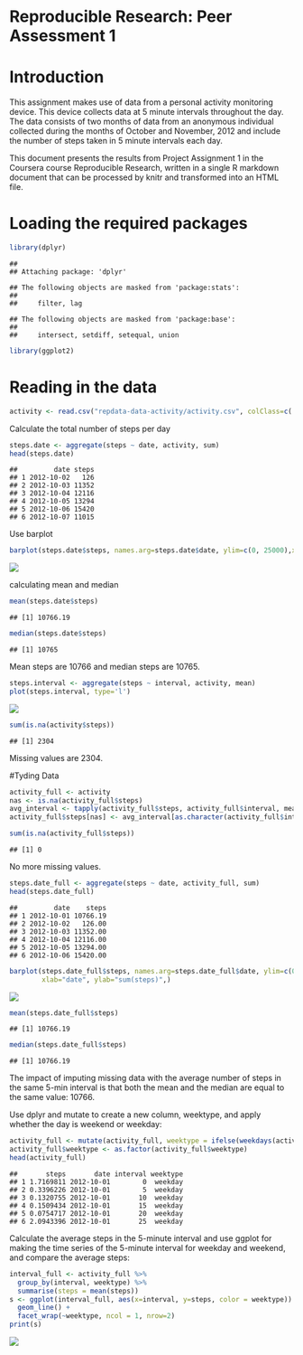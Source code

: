 # Reproducible Research: Peer Assessment 1
# Introduction

This assignment makes use of data from a personal activity monitoring device. This device collects data at 5 minute intervals throughout the day. The data consists of two months of data from an anonymous individual collected during the months of October and November, 2012 and include the number of steps taken in 5 minute intervals each day.

This document presents the results from Project Assignment 1 in the Coursera course Reproducible Research, written in a single R markdown document that can be processed by knitr and transformed into an HTML file.

# Loading the required packages

```r
library(dplyr)
```

```
## 
## Attaching package: 'dplyr'
```

```
## The following objects are masked from 'package:stats':
## 
##     filter, lag
```

```
## The following objects are masked from 'package:base':
## 
##     intersect, setdiff, setequal, union
```

```r
library(ggplot2)
```

# Reading in the data


```r
activity <- read.csv("repdata-data-activity/activity.csv", colClass=c('integer', 'Date', 'integer'))
```

Calculate the total number of steps per day

```r
steps.date <- aggregate(steps ~ date, activity, sum)
head(steps.date)
```

```
##         date steps
## 1 2012-10-02   126
## 2 2012-10-03 11352
## 3 2012-10-04 12116
## 4 2012-10-05 13294
## 5 2012-10-06 15420
## 6 2012-10-07 11015
```

Use barplot

```r
barplot(steps.date$steps, names.arg=steps.date$date, ylim=c(0, 25000),xlab="date", ylab="sum(steps)",)
```

![](ram5_files/figure-html/unnamed-chunk-4-1.png)

calculating mean and median


```r
mean(steps.date$steps)
```

```
## [1] 10766.19
```

```r
median(steps.date$steps)
```

```
## [1] 10765
```

Mean steps are 10766 and median steps are 10765.


```r
steps.interval <- aggregate(steps ~ interval, activity, mean)
plot(steps.interval, type='l')
```

![](ram5_files/figure-html/unnamed-chunk-6-1.png)

```r
sum(is.na(activity$steps))
```

```
## [1] 2304
```

Missing values are 2304.

#Tyding Data


```r
activity_full <- activity
nas <- is.na(activity_full$steps)
avg_interval <- tapply(activity_full$steps, activity_full$interval, mean, na.rm=TRUE, simplify=TRUE)
activity_full$steps[nas] <- avg_interval[as.character(activity_full$interval[nas])]

sum(is.na(activity_full$steps))
```

```
## [1] 0
```

No more missing values.


```r
steps.date_full <- aggregate(steps ~ date, activity_full, sum)
head(steps.date_full)
```

```
##         date    steps
## 1 2012-10-01 10766.19
## 2 2012-10-02   126.00
## 3 2012-10-03 11352.00
## 4 2012-10-04 12116.00
## 5 2012-10-05 13294.00
## 6 2012-10-06 15420.00
```

```r
barplot(steps.date_full$steps, names.arg=steps.date_full$date, ylim=c(0, 25000), 
        xlab="date", ylab="sum(steps)",)
```

![](ram5_files/figure-html/unnamed-chunk-8-1.png)

```r
mean(steps.date_full$steps)
```

```
## [1] 10766.19
```

```r
median(steps.date_full$steps)
```

```
## [1] 10766.19
```
The impact of imputing missing data with the average number of steps in the same 5-min interval is that both the mean and the median are equal to the same value: 10766.

Use dplyr and mutate to create a new column, weektype, and apply whether the day is weekend or weekday:


```r
activity_full <- mutate(activity_full, weektype = ifelse(weekdays(activity_full$date) == "Saturday" | weekdays(activity_full$date) == "Sunday", "weekend", "weekday"))
activity_full$weektype <- as.factor(activity_full$weektype)
head(activity_full)
```

```
##       steps       date interval weektype
## 1 1.7169811 2012-10-01        0  weekday
## 2 0.3396226 2012-10-01        5  weekday
## 3 0.1320755 2012-10-01       10  weekday
## 4 0.1509434 2012-10-01       15  weekday
## 5 0.0754717 2012-10-01       20  weekday
## 6 2.0943396 2012-10-01       25  weekday
```

Calculate the average steps in the 5-minute interval and use ggplot for making the time series of the 5-minute interval for weekday and weekend, and compare the average steps:


```r
interval_full <- activity_full %>%
  group_by(interval, weektype) %>%
  summarise(steps = mean(steps))
s <- ggplot(interval_full, aes(x=interval, y=steps, color = weektype)) +
  geom_line() +
  facet_wrap(~weektype, ncol = 1, nrow=2)
print(s)
```

![](ram5_files/figure-html/unnamed-chunk-10-1.png)
